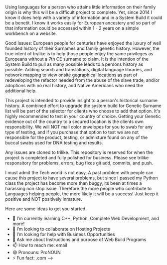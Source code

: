 ### 
Using languages for a person who attains little information on their family origin is why this will be a difficult project to complete.  Yet, since 2014 I know it does help with a variety of information and in a System Build it could be a benetit.  I know it works easily for European ancestery and so part of that information could be accessed within 1 - 2 years on a simple workbench on a website.  

Good Issues:  European people for centuries have enjoyed the luxury of well founded history of their Surnames and family genetic history.  However, the true intent of trylike is to help those people enjoy the same privileges as Europeans without a 7th CE surname to claim.  It is the intention of the System Build to pull as many possible leads to a persons history as possible.  Adding search and translations, digital language libraries, and network mapping to view onsite gegraphical locations as part of redeveloping the refactor needed from the abuse of the slave trade, and/or adoptions with no real history, and Native Americans who need the additional help.

This project is intended to provide insight to a person's historical surname history.  A combined effort to upgrade the system build for Genetic Surname list will be part of the selector for clients who choose to add that option.  It's highly recommended to test in your  country of choice.  Getting your Genetic evidence out of the country to a secured location is the clients own responsibility.  We will NOT mail color envelopes for you to swab for any type of testing, and if you purchase that option to test we are not responsible for the product, testing, or admixture found on any of the buccal swabs used for DNA testing and results.

Any issues are cloned to trilike.  This repository is reserved for when the project is completed and fully polished for business.  Please see trilike responsitory for problems, errors, bug fixes git add, commits, and push.

I must admit the Tech world is not easy.  A past problem with people can cause this project to have several problems, but since I passed my Python class the project has become more than buggy, its been at times a harassing non stop issue.  Therefore the more people who contribute to Languages helping people, the more likely it will be a success!  Just keep it positive and NOT positively inmature.


Here are some ideas to get you started

- 🌱 I’m currently learning C++, Python, Complete Web Development, and more!
- 👯 I’m looking to collaborate on Hosting Projects
- 🤔 I’m looking for help with Business Opportunities
- 💬 Ask me about Instructions and purpose of Web Build Programs
- 📫 How to reach me: email
- 😄 Pronouns: ProNOUN
- ⚡ Fun fact: .com
-->
